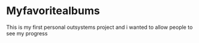 # Myfavoritealbums
This is my first personal outsystems project and i wanted to allow people to see my progress
